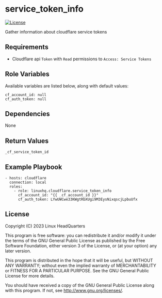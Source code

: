 # service\_token\_info

[![License](https://img.shields.io/badge/license-GPLv3-brightgreen.svg?style=flat)](COPYING)

Gather information about cloudflare service tokens

## Requirements

* Cloudflare api `Token` with `Read` permissions to `Access: Service Tokens`

## Role Variables

Available variables are listed below, along with default values:

    cf_account_id: null
    cf_auth_token: null

## Dependencies

None

## Return Values

    _cf_service_token_id

## Example Playbook

    - hosts: cloudflare
      connection: local
      roles:
        - role: linuxhq.cloudflare.service_token_info
          cf_account_id: "{{ _cf_account_id }}"
          cf_auth_token: LYwUWCwe33KWgtRbXUgi9M3EysNixqscjLpbuUfx

## License

Copyright (C) 2023 Linux HeadQuarters

This program is free software: you can redistribute it and/or modify
it under the terms of the GNU General Public License as published by
the Free Software Foundation, either version 3 of the License, or
(at your option) any later version.

This program is distributed in the hope that it will be useful,
but WITHOUT ANY WARRANTY; without even the implied warranty of
MERCHANTABILITY or FITNESS FOR A PARTICULAR PURPOSE. See the
GNU General Public License for more details.

You should have received a copy of the GNU General Public License
along with this program. If not, see <http://www.gnu.org/licenses/>.
